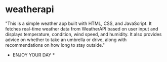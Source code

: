 # weatherapi


"This is a simple weather app built with HTML, CSS, and JavaScript. It fetches real-time weather data from WeatherAPI based on user input and displays temperature, condition, wind speed, and humidity. It also provides advice on whether to take an umbrella or drive, along with recommendations on how long to stay outside."

* ENJOY YOUR DAY *
